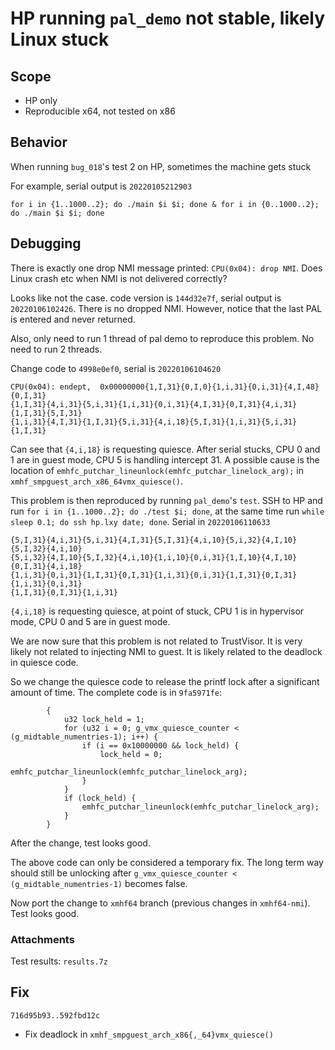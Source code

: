 # HP running `pal_demo` not stable, likely Linux stuck

## Scope
* HP only
* Reproducible x64, not tested on x86

## Behavior
When running `bug_018`'s test 2 on HP, sometimes the machine gets stuck

For example, serial output is `20220105212903`

```
for i in {1..1000..2}; do ./main $i $i; done & for i in {0..1000..2}; do ./main $i $i; done
```

## Debugging

There is exactly one drop NMI message printed: `CPU(0x04): drop NMI`. Does
Linux crash etc when NMI is not delivered correctly?

Looks like not the case. code version is `144d32e7f`, serial output is
`20220106102426`. There is no dropped NMI. However, notice that the last PAL
is entered and never returned.

Also, only need to run 1 thread of pal demo to reproduce this problem. No need
to run 2 threads.

Change code to `4998e0ef0`, serial is `20220106104620`
```
CPU(0x04): endept,  0x00000000{1,I,31}{0,I,0}{1,i,31}{0,i,31}{4,I,48}{0,I,31}
{1,I,31}{4,i,31}{5,i,31}{1,i,31}{0,i,31}{4,I,31}{0,I,31}{4,i,31}{1,I,31}{5,I,31}
{1,i,31}{4,I,31}{1,I,31}{5,i,31}{4,i,18}{5,I,31}{1,i,31}{5,i,31}{1,I,31}
```

Can see that `{4,i,18}` is requesting quiesce. After serial stucks, CPU 0 and 1
are in guest mode, CPU 5 is handling intercept 31. A possible cause is the
location of `emhfc_putchar_lineunlock(emhfc_putchar_linelock_arg);` in
`xmhf_smpguest_arch_x86_64vmx_quiesce()`.

This problem is then reproduced by running `pal_demo`'s `test`. SSH to HP and
run `for i in {1..1000..2}; do ./test $i; done`, at the same time run
`while sleep 0.1; do ssh hp.lxy date; done`. Serial in `20220106110633`

```
{5,I,31}{4,i,31}{5,i,31}{4,I,31}{5,I,31}{4,i,10}{5,i,32}{4,I,10}{5,I,32}{4,i,10}
{5,i,32}{4,I,10}{5,I,32}{4,i,10}{1,i,10}{0,i,31}{1,I,10}{4,I,10}{0,I,31}{4,i,18}
{1,i,31}{0,i,31}{1,I,31}{0,I,31}{1,i,31}{0,i,31}{1,I,31}{0,I,31}{1,i,31}{0,i,31}
{1,I,31}{0,I,31}{1,i,31}
```

`{4,i,18}` is requesting quiesce, at point of stuck, CPU 1 is in hypervisor
mode, CPU 0 and 5 are in guest mode.

We are now sure that this problem is not related to TrustVisor. It is very
likely not related to injecting NMI to guest. It is likely related to the
deadlock in quiesce code.

So we change the quiesce code to release the printf lock after a significant
amount of time. The complete code is in `9fa5971fe`:
```
        {
            u32 lock_held = 1;
            for (u32 i = 0; g_vmx_quiesce_counter < (g_midtable_numentries-1); i++) {
                if (i == 0x10000000 && lock_held) {
                    lock_held = 0;
                    emhfc_putchar_lineunlock(emhfc_putchar_linelock_arg);
                }
            }
            if (lock_held) {
                emhfc_putchar_lineunlock(emhfc_putchar_linelock_arg);
            }
        }
```

After the change, test looks good.

The above code can only be considered a temporary fix. The long term way should
still be unlocking after `g_vmx_quiesce_counter < (g_midtable_numentries-1)`
becomes false.

Now port the change to `xmhf64` branch (previous changes in `xmhf64-nmi`).
Test looks good.

### Attachments
Test results: `results.7z`

## Fix

`716d95b93..592fbd12c`
* Fix deadlock in `xmhf_smpguest_arch_x86{,_64}vmx_quiesce()`

